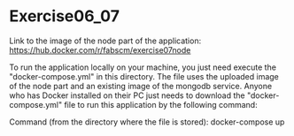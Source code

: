# Exercise06_07 #

Link to the image of the node part of the application:
https://hub.docker.com/r/fabscm/exercise07node

To run the application locally on your machine, you just need execute the "docker-compose.yml"
in this directory. The file uses the uploaded image of the node part and an existing image of the mongodb service. Anyone who has Docker installed on their PC just needs to download the "docker-compose.yml" file to run this application by the following command:

Command (from the directory where the file is stored):
docker-compose up